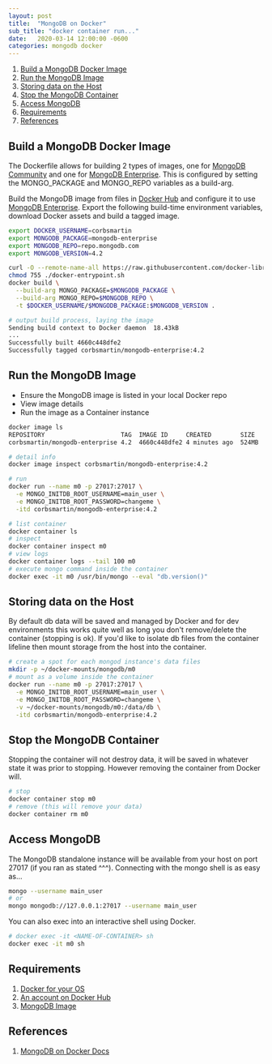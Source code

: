 ```yaml
---
layout: post
title:  "MongoDB on Docker"
sub_title: "docker container run..."
date:   2020-03-14 12:00:00 -0600
categories: mongodb docker
---
```


1. [Build a MongoDB Docker Image](#build-a-mongodb-docker-image)
1. [Run the MongoDB Image](#run-the-mongodb-image)
1. [Storing data on the Host](#storing-data-on-the-host)
1. [Stop the MongoDB Container](#stop-the-mongodb-container)
1. [Access MongoDB](#access-mongodb)
1. [Requirements](#requirements)
1. [References](#references)

## Build a MongoDB Docker Image

The Dockerfile allows for building 2 types of images, one for [MongoDB Community](https://www.mongodb.com/download-center/community) and one for [MongoDB Enterprise](https://www.mongodb.com/download-center/enterprise).  This is configured by setting the MONGO_PACKAGE and MONGO_REPO variables as a build-arg.

Build the MongoDB image from files in [Docker Hub](https://hub.docker.com/_/mongo/) and configure it to use [MongoDB Enterprise](https://www.mongodb.com/download-center/enterprise).  Export the following build-time environment variables, download Docker assets and build a tagged image.

```bash
export DOCKER_USERNAME=corbsmartin
export MONGODB_PACKAGE=mongodb-enterprise
export MONGODB_REPO=repo.mongodb.com
export MONGODB_VERSION=4.2

curl -O --remote-name-all https://raw.githubusercontent.com/docker-library/mongo/master/$MONGODB_VERSION/{Dockerfile,docker-entrypoint.sh}
chmod 755 ./docker-entrypoint.sh
docker build \
  --build-arg MONGO_PACKAGE=$MONGODB_PACKAGE \
  --build-arg MONGO_REPO=$MONGODB_REPO \
  -t $DOCKER_USERNAME/$MONGODB_PACKAGE:$MONGODB_VERSION .

# output build process, laying the image
Sending build context to Docker daemon  18.43kB
...
Successfully built 4660c448dfe2
Successfully tagged corbsmartin/mongodb-enterprise:4.2
```

## Run the MongoDB Image

* Ensure the MongoDB image is listed in your local Docker repo
* View image details
* Run the image as a Container instance

```bash
docker image ls
REPOSITORY                     TAG  IMAGE ID     CREATED        SIZE
corbsmartin/mongodb-enterprise 4.2  4660c448dfe2 4 minutes ago  524MB

# detail info
docker image inspect corbsmartin/mongodb-enterprise:4.2

# run
docker run --name m0 -p 27017:27017 \
  -e MONGO_INITDB_ROOT_USERNAME=main_user \
  -e MONGO_INITDB_ROOT_PASSWORD=changeme \
  -itd corbsmartin/mongodb-enterprise:4.2

# list container
docker container ls
# inspect
docker container inspect m0
# view logs
docker container logs --tail 100 m0
# execute mongo command inside the container
docker exec -it m0 /usr/bin/mongo --eval "db.version()"
```

## Storing data on the Host

By default db data will be saved and managed by Docker and for dev environments this works quite well as long you don't remove/delete the container (stopping is ok).  If you'd like to isolate db files from the container lifeline then mount storage from the host into the container.

```bash
# create a spot for each mongod instance's data files
mkdir -p ~/docker-mounts/mongodb/m0
# mount as a volume inside the container
docker run --name m0 -p 27017:27017 \
  -e MONGO_INITDB_ROOT_USERNAME=main_user \
  -e MONGO_INITDB_ROOT_PASSWORD=changeme \
  -v ~/docker-mounts/mongodb/m0:/data/db \
  -itd corbsmartin/mongodb-enterprise:4.2
```

## Stop the MongoDB Container

Stopping the container will not destroy data, it will be saved in whatever state it was prior to stopping.  However removing the container from Docker will.

```bash
# stop
docker container stop m0
# remove (this will remove your data)
docker container rm m0
```

## Access MongoDB

The MongoDB standalone instance will be available from your host on port 27017 (if you ran as stated ^^^).  Connecting with the mongo shell is as easy as...

```bash
mongo --username main_user
# or
mongo mongodb://127.0.0.1:27017 --username main_user
```

You can also exec into an interactive shell using Docker.

```bash
# docker exec -it <NAME-OF-CONTAINER> sh
docker exec -it m0 sh
```

## Requirements

1. [Docker for your OS](https://www.docker.com/products/docker-desktop)
2. [An account on Docker Hub](https://hub.docker.com/)
3. [MongoDB Image](https://hub.docker.com/_/mongo/)

## References

1. [MongoDB on Docker Docs](https://docs.mongodb.com/manual/tutorial/install-mongodb-enterprise-with-docker/)
